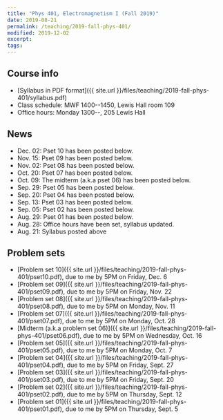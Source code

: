 ```yaml
---
title: "Phys 401, Electromagnetism I (Fall 2019)"
date: 2019-08-21
permalink: /teaching/2019-fall-phys-401/
modified: 2019-12-02
excerpt:
tags:
---
```


## Course info

* [Syllabus in PDF format]({{ site.url }}/files/teaching/2019-fall-phys-401/syllabus.pdf)
* Class schedule:  MWF 1400--1450, Lewis Hall room 109
* Office hours:  Monday 1300--, 205 Lewis Hall

## News

* Dec. 02: Pset 10 has been posted below.
* Nov. 15: Pset 09 has been posted below.
* Nov. 02: Pset 08 has been posted below.
* Oct. 20: Pset 07 has been posted below.
* Oct. 09: The midterm (a.k.a pset 06) has been posted below.
* Sep. 29: Pset 05 has been posted below.
* Sep. 20: Pset 04 has been posted below.
* Sep. 13: Pset 03 has been posted below.
* Sep. 05: Pset 02 has been posted below.
* Aug. 29: Pset 01 has been posted below.
* Aug. 28: Office hours have been set, syllabus updated.
* Aug. 21: Syllabus posted above

## Problem sets

* [Problem set 10]({{ site.url }}/files/teaching/2019-fall-phys-401/pset10.pdf),
  due to me by 5PM on Friday, Dec. 6
* [Problem set 09]({{ site.url }}/files/teaching/2019-fall-phys-401/pset09.pdf),
  due to me by 5PM on Friday, Nov. 22
* [Problem set 08]({{ site.url }}/files/teaching/2019-fall-phys-401/pset08.pdf),
  due to me by 5PM on Monday, Nov. 11
* [Problem set 07]({{ site.url }}/files/teaching/2019-fall-phys-401/pset07.pdf),
  due to me by 5PM on Monday, Oct. 28
* [Midterm (a.k.a problem set 06)]({{ site.url }}/files/teaching/2019-fall-phys-401/pset06.pdf),
  due to me by 5PM on Wednesday, Oct. 16
* [Problem set 05]({{ site.url }}/files/teaching/2019-fall-phys-401/pset05.pdf),
  due to me by 5PM on Monday, Oct. 7
* [Problem set 04]({{ site.url }}/files/teaching/2019-fall-phys-401/pset04.pdf),
  due to me by 5PM on Friday, Sept. 27
* [Problem set 03]({{ site.url }}/files/teaching/2019-fall-phys-401/pset03.pdf),
  due to me by 5PM on Friday, Sept. 20
* [Problem set 02]({{ site.url }}/files/teaching/2019-fall-phys-401/pset02.pdf),
  due to me by 5PM on Thursday, Sept. 12
* [Problem set 01]({{ site.url }}/files/teaching/2019-fall-phys-401/pset01.pdf),
  due to me by 5PM on Thursday, Sept. 5
